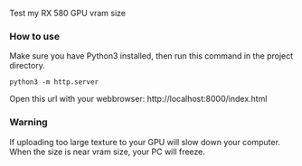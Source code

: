 Test my RX 580 GPU vram size

### How to use
Make sure you have Python3 installed, then run this command in the project directory.

```
python3 -m http.server
```

Open this url with your webbrowser: http://localhost:8000/index.html


### Warning
If uploading too large texture to your GPU will slow down your computer. When the size is near vram size, your PC will freeze.
